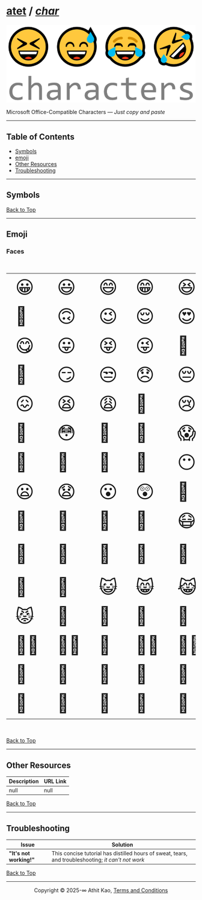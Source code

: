 # [atet](https://github.com/atet) / [**_char_**](https://github.com/atet/char/blob/main/README.md#atet--char)

[![.img/logo_char.png](.img/logo_char.png)](#nolink)

Microsoft Office-Compatible Characters — *Just copy and paste*

----------------------------------------------------------------------------

## Table of Contents

* [Symbols](#symbols)
* [emoji](#emoji)
* [Other Resources](#other-resources)
* [Troubleshooting](#troubleshooting)

----------------------------------------------------------------------------

## Symbols

[Back to Top](#table-of-contents)

----------------------------------------------------------------------------

## Emoji

### Faces

<font size="32">
<table>
  <tr>
    <td>😀</td>
    <td>😃</td>
    <td>😄</td>
    <td>😁</td>
    <td>😆</td>
    <td>😅</td>
    <td>😂</td>
    <td>🤣</td>
    <td>😊</td>
    <td>😇</td>
  </tr>
  <tr>
    <td>🙂</td>
    <td>🙃</td>
    <td>😉</td>
    <td>😌</td>
    <td>😍</td>
    <td>🥰</td>
    <td>😘</td>
    <td>😗</td>
    <td>😙</td>
    <td>😚</td>
  </tr>
  <tr>
    <td>😋</td>
    <td>😛</td>
    <td>😝</td>
    <td>😜</td>
    <td>🤪</td>
    <td>🤨</td>
    <td>🧐</td>
    <td>🤓</td>
    <td>😎</td>
    <td>🤩</td>
  </tr>
  <tr>
    <td>🥳</td>
    <td>😏</td>
    <td>😒</td>
    <td>😞</td>
    <td>😔</td>
    <td>😟</td>
    <td>😕</td>
    <td>🙁</td>
    <td>☹️</td>
    <td>😣</td>
  </tr>
  <tr>
    <td>😖</td>
    <td>😫</td>
    <td>😩</td>
    <td>🥺</td>
    <td>😢</td>
    <td>😭</td>
    <td>😤</td>
    <td>😠</td>
    <td>😡</td>
    <td>🤬</td>
  </tr>
  <tr>
    <td>🤯</td>
    <td>😳</td>
    <td>🥵</td>
    <td>🥶</td>
    <td>😱</td>
    <td>😨</td>
    <td>😰</td>
    <td>😥</td>
    <td>😓</td>
    <td>🤗</td>
  </tr>
  <tr>
    <td>🤔</td>
    <td>🤭</td>
    <td>🤫</td>
    <td>🤥</td>
    <td>😶</td>
    <td>😐</td>
    <td>😑</td>
    <td>😬</td>
    <td>🙄</td>
    <td>😯</td>
  </tr>
  <tr>
    <td>😦</td>
    <td>😧</td>
    <td>😮</td>
    <td>😲</td>
    <td>🥱</td>
    <td>😴</td>
    <td>🤤</td>
    <td>😪</td>
    <td>😵</td>
    <td>🤐</td>
  </tr>
  <tr>
    <td>🥴</td>
    <td>🤢</td>
    <td>🤮</td>
    <td>🤧</td>
    <td>😷</td>
    <td>🤒</td>
    <td>🤕</td>
    <td>🤑</td>
    <td>🤠</td>
    <td>😈</td>
  </tr>
  <tr>
    <td>👿</td>
    <td>👹</td>
    <td>👺</td>
    <td>🤡</td>
    <td>💩</td>
    <td>👻</td>
    <td>💀</td>
    <td>☠️</td>
    <td>👽</td>
    <td>👾</td>
  </tr>
  <tr>
    <td>🤖</td>
    <td>🎃</td>
    <td>😺</td>
    <td>😸</td>
    <td>😹</td>
    <td>😻</td>
    <td>😼</td>
    <td>😽</td>
    <td>🙀</td>
    <td>😿</td>
  </tr>
  <tr>
    <td>😾</td>
    <td>👶</td>
    <td>🧒</td>
    <td>👧</td>
    <td>👦</td>
    <td>🧑</td>
    <td>👩</td>
    <td>👨</td>
    <td>👩‍🦱</td>
    <td>👨‍🦱</td>
  </tr>
  <tr>
    <td>👩‍🦰</td>
    <td>👨‍🦰</td>
    <td>👱</td>
    <td>👱‍♀️</td>
    <td>👱‍♂️</td>
    <td>👩‍🦳</td>
    <td>👨‍🦳</td>
    <td>👩‍🦲</td>
    <td>👨‍🦲</td>
    <td>🧔</td>
  </tr>
  <tr>
    <td>🧓</td>
    <td>👵</td>
    <td>👴</td>
    <td>👲</td>
    <td>👳</td>
    <td>👳‍♀️</td>
    <td>👳‍♂️</td>
    <td>👸</td>
    <td>🤴</td>
    <td>🤶</td>
  </tr>
  <tr>
    <td>🎅</td>
    <td>👼</td>
    <td>🙈</td>
    <td>🙉</td>
    <td>🙊</td>
  </tr>
</table>
</font>

[Back to Top](#table-of-contents)

----------------------------------------------------------------------------

## Other Resources

**Description** | **URL Link**
--- | ---
null | null

[Back to Top](#table-of-contents)

----------------------------------------------------------------------------

## Troubleshooting

Issue | Solution
--- | ---
**"It's not working!"** | This concise tutorial has distilled hours of sweat, tears, and troubleshooting; _it can't not work_

[Back to Top](#table-of-contents)

----------------------------------------------------------------------------

<p align="center">Copyright © 2025-∞ Athit Kao, <a href="http://www.athitkao.com/tos.html" target="_blank">Terms and Conditions</a></p>